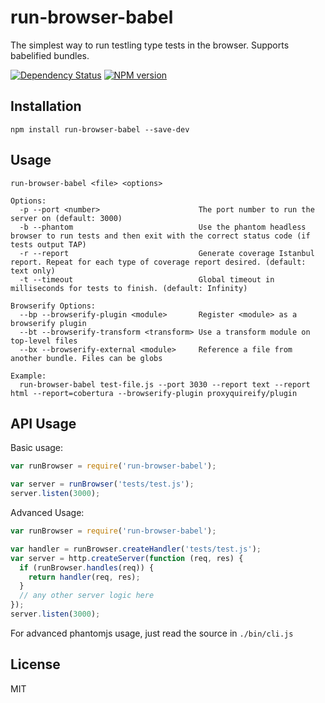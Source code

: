 # run-browser-babel

The simplest way to run testling type tests in the browser. Supports babelified bundles.

[![Dependency Status](https://img.shields.io/gemnasium/rtsao/run-browser-babel.svg)](https://gemnasium.com/rtsao/run-browser-babel)
[![NPM version](https://img.shields.io/npm/v/run-browser-babel.svg)](http://badge.fury.io/js/run-browser-babel)

## Installation

    npm install run-browser-babel --save-dev


## Usage

    run-browser-babel <file> <options>

    Options:
      -p --port <number>                      The port number to run the server on (default: 3000)
      -b --phantom                            Use the phantom headless browser to run tests and then exit with the correct status code (if tests output TAP)
      -r --report                             Generate coverage Istanbul report. Repeat for each type of coverage report desired. (default: text only)
      -t --timeout                            Global timeout in milliseconds for tests to finish. (default: Infinity)

    Browserify Options:
      --bp --browserify-plugin <module>       Register <module> as a browserify plugin
      --bt --browserify-transform <transform> Use a transform module on top-level files
      --bx --browserify-external <module>     Reference a file from another bundle. Files can be globs

    Example:
      run-browser-babel test-file.js --port 3030 --report text --report html --report=cobertura --browserify-plugin proxyquireify/plugin

## API Usage

Basic usage:

```js
var runBrowser = require('run-browser-babel');

var server = runBrowser('tests/test.js');
server.listen(3000);
```

Advanced Usage:

```js
var runBrowser = require('run-browser-babel');

var handler = runBrowser.createHandler('tests/test.js');
var server = http.createServer(function (req, res) {
  if (runBrowser.handles(req)) {
    return handler(req, res);
  }
  // any other server logic here
});
server.listen(3000);
```

For advanced phantomjs usage, just read the source in `./bin/cli.js`

## License

  MIT
